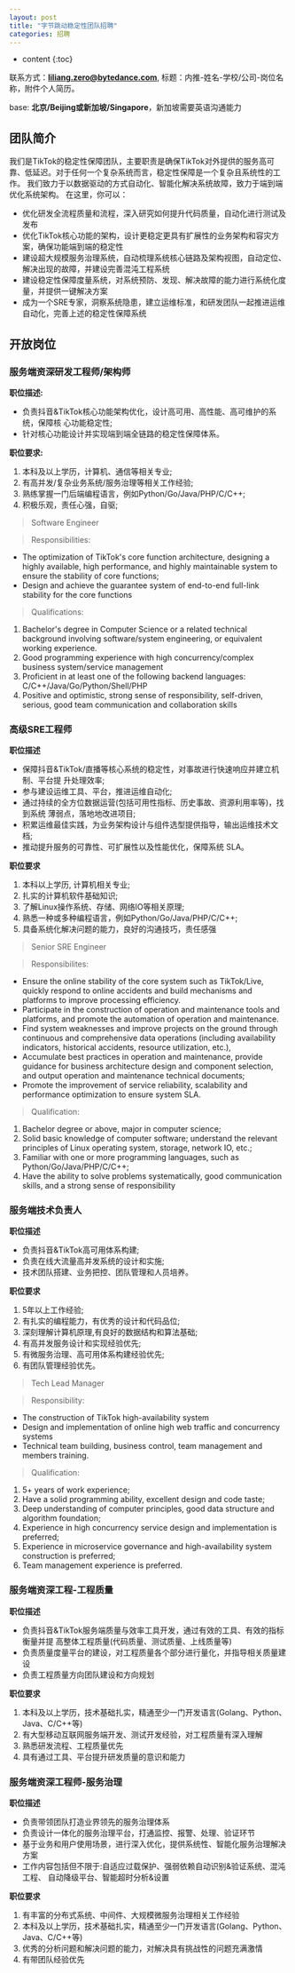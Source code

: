 ```yaml
---
layout: post
title: "字节跳动稳定性团队招聘"
categories: 招聘
---
```

* content
{:toc}




联系方式：**liliang.zero@bytedance.com**, 标题：内推-姓名-学校/公司-岗位名称，附件个人简历。

base: **北京/Beijing或新加坡/Singapore**，新加坡需要英语沟通能力

## **团队简介** ##
我们是TikTok的稳定性保障团队，主要职责是确保TikTok对外提供的服务高可靠、低延迟。对于任何一个复杂系统而言，稳定性保障是一个复杂且系统性的工作。 我们致力于以数据驱动的方式自动化、智能化解决系统故障，致力于端到端优化系统架构。
在这里，你可以：
- 优化研发全流程质量和流程，深入研究如何提升代码质量，自动化进行测试及发布
- 优化TikTok核心功能的架构，设计更稳定更具有扩展性的业务架构和容灾方案，确保功能端到端的稳定性
- 建设超大规模服务治理系统，自动梳理系统核心链路及架构视图，自动定位、解决出现的故障，并建设完善混沌工程系统
- 建设稳定性保障度量系统，对系统预防、发现、解决故障的能力进行系统化度量，并提供一键解决方案
- 成为一个SRE专家，洞察系统隐患，建立运维标准，和研发团队一起推进运维自动化，完善上述的稳定性保障系统


## **开放岗位** ##
### **服务端资深研发工程师/架构师** ###
**职位描述:**
- 负责抖音&TikTok核心功能架构优化，设计高可用、高性能、高可维护的系统，保障核 心功能稳定性;
- 针对核心功能设计并实现端到端全链路的稳定性保障体系。

**职位要求:**
1. 本科及以上学历，计算机、通信等相关专业; 
2. 有高并发/复杂业务系统/服务治理等相关工作经验;
3. 熟练掌握一门后端编程语言，例如Python/Go/Java/PHP/C/C++; 
4. 积极乐观，责任心强，自驱;

> Software Engineer

> Responsibilities:
- The optimization of TikTok's core function architecture, designing a highly available, high performance, and highly maintainable system to ensure the stability of core functions;
- Design and achieve the guarantee system of end-to-end full-link stability for the core functions

> Qualifications: 
1. Bachelor's degree in Computer Science or a related technical background involving software/system engineering, or equivalent working experience.
2. Good programming experience with high concurrency/complex business system/service management
3. Proficient in at least one of the following backend languages: C/C++/Java/Go/Python/Shell/PHP
4. Positive and optimistic, strong sense of responsibility, self-driven, serious, good team communication and collaboration skills


### **高级SRE工程师** ###
**职位描述** 
- 保障抖音&TikTok/直播等核心系统的稳定性，对事故进行快速响应并建立机制、平台提 升处理效率;
- 参与建设运维工具、平台，推进运维自动化; 
- 通过持续的全方位数据运营(包括可用性指标、历史事故、资源利用率等)，找到系统 薄弱点，落地地改进项目;
- 积累运维最佳实践，为业务架构设计与组件选型提供指导，输出运维技术文档; 
- 推动提升服务的可靠性、可扩展性以及性能优化，保障系统 SLA。

**职位要求**
1. 本科以上学历, 计算机相关专业;
2. 扎实的计算机软件基础知识; 
3. 了解Linux操作系统、存储、网络IO等相关原理;
4. 熟悉一种或多种编程语言，例如Python/Go/Java/PHP/C/C++; 
5. 具备系统化解决问题的能力，良好的沟通技巧，责任感强

> Senior SRE Engineer

> Responsibilites:
- Ensure the online stability of the core system such as TikTok/Live, quickly respond to online accidents and build mechanisms and platforms to improve processing efficiency.
- Participate in the construction of operation and maintenance tools and platforms, and promote the automation of operation and maintenance.
- Find system weaknesses and improve projects on the ground through continuous and comprehensive data operations (including availability indicators, historical accidents, resource utilization, etc.),
- Accumulate best practices in operation and maintenance, provide guidance for business architecture design and component selection, and output operation and maintenance technical documents; 
- Promote the improvement of service reliability, scalability and performance optimization to ensure system SLA.

> Qualification:
1. Bachelor degree or above, major in computer science;
2. Solid basic knowledge of computer software; understand the relevant principles of Linux operating system, storage, network IO, etc.;
3. Familiar with one or more programming languages, such as Python/Go/Java/PHP/C/C++;
4. Have the ability to solve problems systematically, good communication skills, and a strong sense of responsibility

### **服务端技术负责人** ###
**职位描述**
- 负责抖音&TikTok高可用体系构建; 
- 负责在线大流量高并发系统的设计和实施; 
- 技术团队搭建、业务把控、团队管理和人员培养。

**职位要求**
1. 5年以上工作经验; 
2. 有扎实的编程能力，有优秀的设计和代码品位; 
3. 深刻理解计算机原理,有良好的数据结构和算法基础; 
4. 有高并发服务设计和实现经验优先;
5. 有微服务治理、高可用体系构建经验优先; 
6. 有团队管理经验优先。

> Tech Lead Manager

> Responsibility:
- The construction of TikTok high-availability system
- Design and implementation of online high web traffic and concurrency systems
- Technical team building, business control, team management and members training.

> Qualification:
1. 5+ years of work experience;
2. Have a solid programming ability, excellent design and code taste;
3. Deep understanding of computer principles, good data structure and algorithm foundation;
4. Experience in high concurrency service design and implementation is preferred;
5. Experience in microservice governance and high-availability system construction is preferred;
6. Team management experience is preferred.

### **服务端资深工程-工程质量** ###
**职位描述** 
- 负责抖音&TikTok服务端质量与效率工具开发，通过有效的工具、有效的指标衡量并提 高整体工程质量(代码质量、测试质量、上线质量等) 
- 负责质量度量平台的建设，对工程质量各个部分进行量化，并指导相关质量建设 
- 负责工程质量方向团队建设和方向规划

**职位要求**
1. 本科及以上学历，技术基础扎实，精通至少一门开发语言(Golang、Python、Java、C/C++等)
2. 有大型移动互联网服务端开发、测试开发经验，对工程质量有深入理解 
3. 熟悉研发流程、工程质量优先
4. 具有通过工具、平台提升研发质量的意识和能力

### **服务端资深工程师-服务治理** ###
**职位描述**
- 负责带领团队打造业界领先的服务治理体系 
- 负责设计一体化的服务治理平台，打通监控、报警、处理、验证环节 
- 基于业务和用户使用场景，进行深入优化，提供系统性、智能化服务治理解决方案
- 工作内容包括但不限于:自适应过载保护、强弱依赖自动识别&验证系统、混沌工程、 自动降级平台、智能超时分析&设置

**职位要求**
1. 有丰富的分布式系统、中间件、大规模微服务治理相关工作经验
2. 本科及以上学历，技术基础扎实，精通至少一门开发语言(Golang、Python、Java、C/C++等)
3. 优秀的分析问题和解决问题的能力，对解决具有挑战性的问题充满激情
4. 有带团队经验优先
